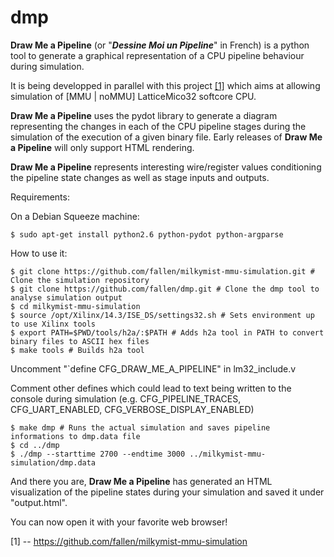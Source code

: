 dmp
===

<b>Draw Me a Pipeline</b> (or "<b><i>Dessine Moi un Pipeline</i></b>" in French) is a python tool to generate
a graphical representation of a CPU pipeline behaviour during simulation.

It is being developped in parallel with this project <a href="https://github.com/fallen/milkymist-mmu-simulation">[1]</a> which aims at allowing simulation of [MMU | noMMU]
LatticeMico32 softcore CPU.

<b>Draw Me a Pipeline</b> uses the pydot library to generate a diagram representing the changes in each of the CPU pipeline
stages during the simulation of the execution of a given binary file. Early releases of <b>Draw Me a Pipeline</b> will only
support HTML rendering.

<b>Draw Me a Pipeline</b> represents interesting wire/register values conditioning the pipeline state changes
as well as stage inputs and outputs.

Requirements: 

On a Debian Squeeze machine: 

    $ sudo apt-get install python2.6 python-pydot python-argparse

How to use it:

    $ git clone https://github.com/fallen/milkymist-mmu-simulation.git # Clone the simulation repository
    $ git clone https://github.com/fallen/dmp.git # Clone the dmp tool to analyse simulation output
    $ cd milkymist-mmu-simulation
    $ source /opt/Xilinx/14.3/ISE_DS/settings32.sh # Sets environment up to use Xilinx tools 
    $ export PATH=$PWD/tools/h2a/:$PATH # Adds h2a tool in PATH to convert binary files to ASCII hex files
    $ make tools # Builds h2a tool
    
Uncomment "`define CFG_DRAW_ME_A_PIPELINE" in lm32_include.v

Comment other defines which could lead to text being written to the console during simulation (e.g. CFG_PIPELINE_TRACES, CFG_UART_ENABLED, CFG_VERBOSE_DISPLAY_ENABLED)
    
    $ make dmp # Runs the actual simulation and saves pipeline informations to dmp.data file
    $ cd ../dmp
    $ ./dmp --starttime 2700 --endtime 3000 ../milkymist-mmu-simulation/dmp.data

And there you are, <b>Draw Me a Pipeline</b> has generated an HTML visualization of the pipeline states during your simulation
and saved it under "output.html".

You can now open it with your favorite web browser!


[1] -- https://github.com/fallen/milkymist-mmu-simulation